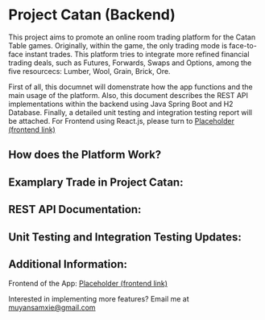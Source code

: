 # Project Catan (Backend)

This project aims to promote an online room trading platform for the Catan Table games. Originally, within the game, the only trading mode is face-to-face instant trades. This platform tries to integrate more refined financial trading deals, such as Futures, Forwards, Swaps and Options, among the five resourcecs: Lumber, Wool, Grain, Brick, Ore.

First of all, this documnet will domenstrate how the app functions and the main usage of the platform. Also, this document describes the REST API implementations within the backend using Java Spring Boot and H2 Database. Finally, a detailed unit testing and integration testing report will be attached. For Frontend using React.js, please turn to [Placeholder (frontend link)](placeholder)

## How does the Platform Work?

## Examplary Trade in Project Catan:

## REST API Documentation:

## Unit Testing and Integration Testing Updates:

## Additional Information:
Frontend of the App: [Placeholder (frontend link)](placeholder)

Interested in implementing more features? Email me at muyansamxie@gmail.com


